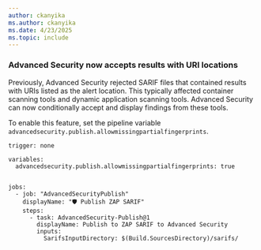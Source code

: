 ```yaml
---
author: ckanyika
ms.author: ckanyika
ms.date: 4/23/2025
ms.topic: include
---
```


### Advanced Security now accepts results with URI locations 

Previously, Advanced Security rejected SARIF files that contained results with URIs listed as the alert location. This typically affected container scanning tools and dynamic application scanning tools. Advanced Security can now conditionally accept and display findings from these tools.

To enable this feature, set the pipeline variable `advancedsecurity.publish.allowmissingpartialfingerprints`.  

```
trigger: none

variables:
  advancedsecurity.publish.allowmissingpartialfingerprints: true


jobs:
  - job: "AdvancedSecurityPublish"
    displayName: "🛡 Publish ZAP SARIF"
    steps:
      - task: AdvancedSecurity-Publish@1
        displayName: Publish to ZAP SARIF to Advanced Security
        inputs:
          SarifsInputDirectory: $(Build.SourcesDirectory)/sarifs/
```